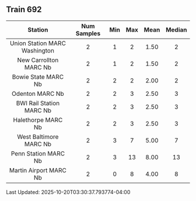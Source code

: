 ## Train 692

| Station | Num Samples | Min | Max | Mean | Median |
| :-----: | :---------: | :-: | :-: | :--: | :----: |
| Union Station MARC Washington | 2 | 1 | 2 | 1.50 | 2 |
| New Carrollton MARC Nb | 2 | 1 | 2 | 1.50 | 2 |
| Bowie State MARC Nb | 2 | 2 | 2 | 2.00 | 2 |
| Odenton MARC Nb | 2 | 2 | 3 | 2.50 | 3 |
| BWI Rail Station MARC Nb | 2 | 2 | 3 | 2.50 | 3 |
| Halethorpe MARC Nb | 2 | 2 | 3 | 2.50 | 3 |
| West Baltimore MARC Nb | 2 | 3 | 7 | 5.00 | 7 |
| Penn Station MARC Nb | 2 | 3 | 13 | 8.00 | 13 |
| Martin Airport MARC Nb | 2 | 0 | 8 | 4.00 | 8 |


Last Updated: 2025-10-20T03:30:37.793774-04:00